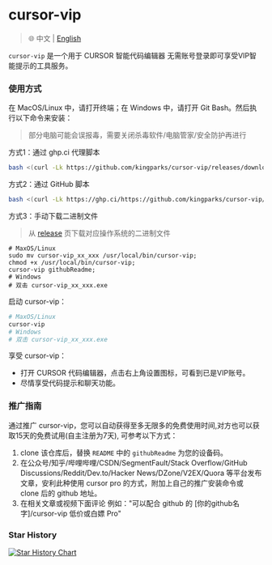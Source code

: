 # cursor-vip

> 🌐️ 中文 | [English](README.md)

`cursor-vip` 是一个用于 CURSOR 智能代码编辑器 无需账号登录即可享受VIP智能提示的工具服务。


### 使用方式

在 MacOS/Linux 中，请打开终端；在 Windows 中，请打开 Git Bash。然后执行以下命令来安装：
> 部分电脑可能会误报毒，需要关闭杀毒软件/电脑管家/安全防护再进行

方式1：通过 ghp.ci 代理脚本
```bash
bash <(curl -Lk https://github.com/kingparks/cursor-vip/releases/download/latest/i.sh) githubReadme
```
方式2：通过 GitHub 脚本
```bash
bash <(curl -Lk https://ghp.ci/https://github.com/kingparks/cursor-vip/releases/download/latest/install.sh) githubReadme
```
方式3：手动下载二进制文件
> 从 [release](https://github.com/kingparks/cursor-vip/releases) 页下载对应操作系统的二进制文件
```shell
# MaxOS/Linux
sudo mv cursor-vip_xx_xxx /usr/local/bin/cursor-vip;
chmod +x /usr/local/bin/cursor-vip;
cursor-vip githubReadme;
# Windows
# 双击 cursor-vip_xx_xxx.exe
```

启动 cursor-vip：
```bash
# MaxOS/Linux
cursor-vip
# Windows
# 双击 cursor-vip_xx_xxx.exe
```

<!--
<details>
  <summary>使用强劲代理模式注意事项</summary>

如果选择强劲代理模式首次启动后需安装信任证书，证书会在首次启动命令后自动生成，路径为 `~/.cursor-vip/cursor-vip-ca-cert.pem`。
* MacOS: 在终端执行 `open ~/.cursor-vip`，双击 cursor-vip-ca-cert.pem 文件，选择`登录`，弹出“钥匙串访问”窗口，选择证书，搜索 cursor-vip，双击 cursor-vip，展开信任，选择使用此证书时“始终信任”，关闭弹窗，输入密码确认，证书安装完成。
* Windows: 在windows搜索输入 `管理用户证书`,选择`管理用户证书`功能，展开`受信任的根证书颁发机构`，选中`证书`，右键`所有任务`，选择`导入`，下一步，输入`%homepath%\.cursor-vip\cursor-vip-ca-cert.pem`文件，一直下一步，完成; 重新打开浏览器。
* Linux: //TODO linux 目前只支持极简模式

</details>
-->

享受 cursor-vip：
* 打开 CURSOR 代码编辑器，点击右上角设置图标，可看到已是VIP账号。
* 尽情享受代码提示和聊天功能。

### 推广指南
通过推广 cursor-vip，您可以自动获得至多无限多的免费使用时间,对方也可以获取15天的免费试用(自主注册为7天), 可参考以下方式：
1. clone 该仓库后，替换 `README` 中的 `githubReadme` 为您的设备码。
2. 在公众号/知乎/哔哩哔哩/CSDN/SegmentFault/Stack Overflow/GitHub Discussions/Reddit/Dev.to/Hacker News/DZone/V2EX/Quora 等平台发布文章，安利此种使用 cursor pro 的方式，附加上自己的推广安装命令或 clone 后的 github 地址。
3. 在相关文章或视频下面评论 例如："可以配合 github 的 [你的github名字]/cursor-vip 低价或白嫖 Pro"

### Star History
<a href="https://star-history.com/#kingparks/cursor-vip&Date">
 <picture>
   <source media="(prefers-color-scheme: dark)" srcset="https://api.star-history.com/svg?repos=kingparks/cursor-vip&type=Date&theme=dark" />
   <source media="(prefers-color-scheme: light)" srcset="https://api.star-history.com/svg?repos=kingparks/cursor-vip&type=Date" />
   <img alt="Star History Chart" src="https://api.star-history.com/svg?repos=kingparks/cursor-vip&type=Date" />
 </picture>
</a>